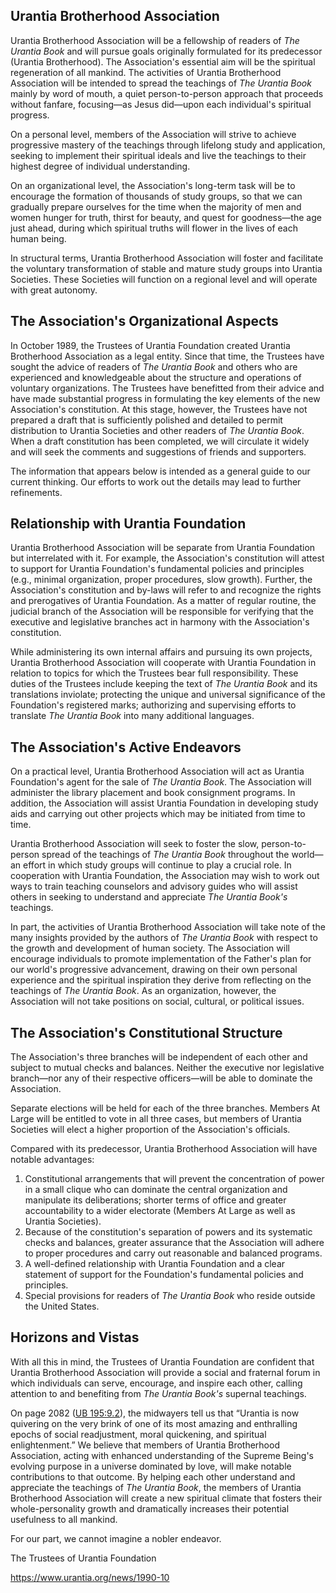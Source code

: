 

## Urantia Brotherhood Association

Urantia Brotherhood Association will be a fellowship of readers of _The Urantia Book_ and will pursue goals originally formulated for its predecessor (Urantia Brotherhood). The Association's essential aim will be the spiritual regeneration of all mankind. The activities of Urantia Brotherhood Association will be intended to spread the teachings of _The Urantia Book_ mainly by word of mouth, a quiet person-to-person approach that proceeds without fanfare, focusing—as Jesus did—upon each individual's spiritual progress.

On a personal level, members of the Association will strive to achieve progressive mastery of the teachings through lifelong study and application, seeking to implement their spiritual ideals and live the teachings to their highest degree of individual understanding.

On an organizational level, the Association's long-term task will be to encourage the formation of thousands of study groups, so that we can gradually prepare ourselves for the time when the majority of men and women hunger for truth, thirst for beauty, and quest for goodness—the age just ahead, during which spiritual truths will flower in the lives of each human being.

In structural terms, Urantia Brotherhood Association will foster and facilitate the voluntary transformation of stable and mature study groups into Urantia Societies. These Societies will function on a regional level and will operate with great autonomy.

## The Association's Organizational Aspects

In October 1989, the Trustees of Urantia Foundation created Urantia Brotherhood Association as a legal entity. Since that time, the Trustees have sought the advice of readers of _The Urantia Book_ and others who are experienced and knowledgeable about the structure and operations of voluntary organizations. The Trustees have benefitted from their advice and have made substantial progress in formulating the key elements of the new Association's constitution. At this stage, however, the Trustees have not prepared a draft that is sufficiently polished and detailed to permit distribution to Urantia Societies and other readers of _The Urantia Book_. When a draft constitution has been completed, we will circulate it widely and will seek the comments and suggestions of friends and supporters.

The information that appears below is intended as a general guide to our current thinking. Our efforts to work out the details may lead to further refinements.

## Relationship with Urantia Foundation

Urantia Brotherhood Association will be separate from Urantia Foundation but interrelated with it. For example, the Association's constitution will attest to support for Urantia Foundation's fundamental policies and principles (e.g., minimal organization, proper procedures, slow growth). Further, the Association's constitution and by-laws will refer to and recognize the rights and prerogatives of Urantia Foundation. As a matter of regular routine, the judicial branch of the Association will be responsible for verifying that the executive and legislative branches act in harmony with the Association's constitution.

While administering its own internal affairs and pursuing its own projects, Urantia Brotherhood Association will cooperate with Urantia Foundation in relation to topics for which the Trustees bear full responsibility. These duties of the Trustees include keeping the text of _The Urantia Book_ and its translations inviolate; protecting the unique and universal significance of the Foundation's registered marks; authorizing and supervising efforts to translate _The Urantia Book_ into many additional languages.

## The Association's Active Endeavors

On a practical level, Urantia Brotherhood Association will act as Urantia Foundation's agent for the sale of _The Urantia Book_. The Association will administer the library placement and book consignment programs. In addition, the Association will assist Urantia Foundation in developing study aids and carrying out other projects which may be initiated from time to time.

Urantia Brotherhood Association will seek to foster the slow, person-to-person spread of the teachings of _The Urantia Book_ throughout the world—an effort in which study groups will continue to play a crucial role. In cooperation with Urantia Foundation, the Association may wish to work out ways to train teaching counselors and advisory guides who will assist others in seeking to understand and appreciate _The Urantia Book's_ teachings.

In part, the activities of Urantia Brotherhood Association will take note of the many insights provided by the authors of _The Urantia Book_ with respect to the growth and development of human society. The Association will encourage individuals to promote implementation of the Father's plan for our world's progressive advancement, drawing on their own personal experience and the spiritual inspiration they derive from reflecting on the teachings of _The Urantia Book_. As an organization, however, the Association will not take positions on social, cultural, or political issues.

## The Association's Constitutional Structure

The Association's three branches will be independent of each other and subject to mutual checks and balances. Neither the executive nor legislative branch—nor any of their respective officers—will be able to dominate the Association.

Separate elections will be held for each of the three branches. Members At Large will be entitled to vote in all three cases, but members of Urantia Societies will elect a higher proportion of the Association's officials.

Compared with its predecessor, Urantia Brotherhood Association will have notable advantages:

1. Constitutional arrangements that will prevent the concentration of power in a small clique who can dominate the central organization and manipulate its deliberations; shorter terms of office and greater accountability to a wider electorate (Members At Large as well as Urantia Societies).
2. Because of the constitution's separation of powers and its systematic checks and balances, greater assurance that the Association will adhere to proper procedures and carry out reasonable and balanced programs.
3. A well-defined relationship with Urantia Foundation and a clear statement of support for the Foundation's fundamental policies and principles.
4. Special provisions for readers of _The Urantia Book_ who reside outside the United States.

## Horizons and Vistas

With all this in mind, the Trustees of Urantia Foundation are confident that Urantia Brotherhood Association will provide a social and fraternal forum in which individuals can serve, encourage, and inspire each other, calling attention to and benefiting from _The Urantia Book's_ supernal teachings.

On page 2082 ([UB 195:9.2](/en/The_Urantia_Book/195#p9_2)), the midwayers tell us that “Urantia is now quivering on the very brink of one of its most amazing and enthralling epochs of social readjustment, moral quickening, and spiritual enlightenment.” We believe that members of Urantia Brotherhood Association, acting with enhanced understanding of the Supreme Being's evolving purpose in a universe dominated by love, will make notable contributions to that outcome. By helping each other understand and appreciate the teachings of _The Urantia Book_, the members of Urantia Brotherhood Association will create a new spiritual climate that fosters their whole-personality growth and dramatically increases their potential usefulness to all mankind.

For our part, we cannot imagine a nobler endeavor.

The Trustees of Urantia Foundation


https://www.urantia.org/news/1990-10